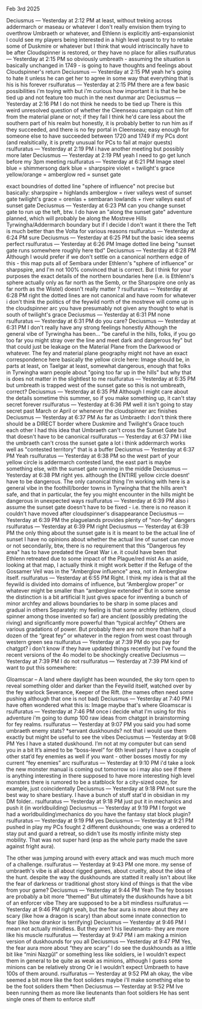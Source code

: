 Feb 3rd 2025

Deciusmus — Yesterday at 2:12 PM
at least, without treking across addermarch or maseau or whatever
I don't really envision them trying to overthrow Umbraeth or whatever, and Ethlenn is explicitly anti-expansionist
I could see my players being interested in a high level quest to try to retake some of Duskmire or whatever but I think that would intriscincally have to be after Cloudspinner is restored, or they have no place for allies 
rsulfuratus — Yesterday at 2:15 PM
so obviously umbreath - assuming the situation is basically unchanged in 1749 - is going to have thoughts and feelings about Cloudspinner's return
Deciusmus — Yesterday at 2:15 PM
yeah he's going to hate it
unless he can get her to agree in some way that everything that is his is his forever
rsulfuratus — Yesterday at 2:15 PM
there are a few basic possibilities i'm toying with but i'm curious how important it is that he be tied up and not feature too much in the next dunmar arc
Deciusmus — Yesterday at 2:16 PM
I do not think he needs to be tied up
There is this weird unresolved question of whether the Cleenseau campaign cut him off from the material plane or not; if they fail I think he'd care less about the southern part of his realm
but honestly, it is probably better to run him as if they succeeded, and there is no fey portal in Cleenseau; easy enough for someone else to have succeeded between 1720 and 1749 if my PCs dont (and realsitically, it is pretty unusual for PCs to fail at major quests)
rsulfuratus — Yesterday at 2:19 PM
i have another meeting but possibly more later
Deciusmus — Yesterday at 2:19 PM
yeah I need to go get lunch before my 3pm meeting
rsulfuratus — Yesterday at 6:21 PM
Image
steel blue = shimmersong
dark blue = sharpspire
violet = twilight's grace
yellow/orange = amberglow
red = sunset gate

exact boundries of dotted line "sphere of influence" not precise
but basically:
sharpspire = highlands
amberglow = river valleys west of sunset gate
twilight's grace = orenlas + sembaran lowlands + river valleys east of sunset gate
Deciusmus — Yesterday at 6:23 PM
can you change sunset gate to run up the teft, btw. I do have an "along the sunset gate" adventure planned, which will probably be along the Mostreve Hills Tyrwingha/Addermarch boundary but if I decide I don't want it there the Teft is much better than the Volta for various reasons
rsulfuratus — Yesterday at 6:24 PM
sure
Deciusmus — Yesterday at 6:25 PM
but the basic idea seems perfect
rsulfuratus — Yesterday at 6:26 PM
Image
dotted line being "sunset gate runs somewhere roughly here tbd"
Deciusmus — Yesterday at 6:28 PM
Although I would prefer if we don't settle on a canonical northern edge of this - this map puts all of Sembara under Ethlenn's "sphere of influence" or sharpspire, and I'm not 100% convinced that is correct. But I think for your purposes the exact details of the northern boundaries here (i.e. is Ethlenn's sphere actually only as far north as the Semb, or the Sharpspire one only as far north as the Wistel) doesn't really matter
?
rsulfuratus — Yesterday at 6:28 PM
right the dotted lines are not canonical and have room for whatever
i don't think the politics of the feywild north of the mostreve will come up in the cloudspinner arc
you have presumably not given any thought to what is south of twilight's grace
Deciusmus — Yesterday at 6:31 PM
none
rsulfuratus — Yesterday at 6:31 PM
do you care?
Deciusmus — Yesterday at 6:31 PM
I don't really have any strong feelings honestly
Although the general vibe of Tyrwingha has been... "be careful in the hills, folks, if you go too far you might stray over the line and meet dark and dangerous fey"
but that could just be leakage on the Material Plane from the Darkwood or whatever.
The fey and material plane geography might not have an exact correspondence here
basically the yellow circle here:
Image
should be, in parts at least, on Taelgar at least, somewhat dangerous, enough that folks in Tyrwingha warn people about "going too far up in the hills"
but why that is does not matter in the slightlest to me
rsulfuratus — Yesterday at 6:35 PM
but umbreath is trapped west of the sunset gate so this is not umbreath, correct?
Deciusmus — Yesterday at 6:35 PM
Although I might care about the details sometime this summer, so if you make something up, it can't stay secret forever
rsulfuratus — Yesterday at 6:36 PM
well it isn't going to stay secret past March or April or whenever the cloudspinner arc finishes
Deciusmus — Yesterday at 6:37 PM
As far as Umbraeth:
I don't think there should be a DIRECT border where Duskmire and Twilight's Grace touch each other
I had this idea that Umbraeth can't cross the Sunset Gate but that doesn't have to be canonical
rsulfuratus — Yesterday at 6:37 PM
i like the umbraeth can't cross the sunset gate a lot
i think addermarch works well as "contested territory" that is a buffer
Deciusmus — Yesterday at 6:37 PM
Yeah
rsulfuratus — Yesterday at 6:38 PM
so the west part of your yellow circle is addermarch contested land, the east part is maybe something else, with the sunset gate running in the middle
Deciusmus — Yesterday at 6:38 PM
right
yes. although the ENTIRE yellow circle doesnt' have to be dangerous. The only canonical thing I'm working with here is a general vibe in the foothill/border towns in Tyrwingha that the hills aren't safe, and that in particular, the fey you might encounter in the hills might be dangerous in unexpected ways
rsulfuratus — Yesterday at 6:39 PM
also i assume the sunset gate doesn't have to be fixed - i.e. there is no reason it couldn't have moved after cloudspinner's disappearance
Deciusmus — Yesterday at 6:39 PM
the plaguelands provides plenty of "non-fey" dangers
rsulfuratus — Yesterday at 6:39 PM
right
Deciusmus — Yesterday at 6:39 PM
the only thing about the sunset gate is it is meant to be the actual line of sunset
I have no opinions about whether the actual line of sunset can move or not
secondarily, btw, there is no requirement that this "Dangerous fey area" has to have predated the Great War
i.e. it could have been that Ethlenn retreated due to some impact of the Plague/red mist
As an aside, looking at that map, I actually think it might work better if the Refuge of the Gossamer Veil was in the "Amberglow influence" area, not in Amberglow itself.
rsulfuratus — Yesterday at 6:55 PM
Right. I think my idea is that all the feywild is divided into domains of influence, but “Amberglow proper” or whatever might be smaller than “amberglow extended”
But in some sense the distinction is a bit artificial
It just gives space for inventing a bunch of minor archfey and allows boundaries to be sharp in some places and gradual in others
Separately: my feeling is that some archfey (ethlenn, cloud spinner among those invented so far) are ancient (possibly predating the riving) and significantly more powerful than “typical archfey”
Others are various gradations of power. But probably there are not more than half a dozen of the “great fey” or whatever in the region from west coast through western green sea
rsulfuratus — Yesterday at 7:39 PM
do you pay for chatgpt? i don't know if they have updated things recently but I've found the recent versions of the 4o model to be shockingly creative
Deciusmus — Yesterday at 7:39 PM
I do not
rsulfuratus — Yesterday at 7:39 PM
kind of want to put this somewhere: 

Gloamscar – A land where daylight has been wounded, the sky torn open to reveal something older and darker than the Feywild itself, watched over by the fey warlock Severance, Keeper of the Rift.
(the names often need some pushing although that one is not bad)
Deciusmus — Yesterday at 7:40 PM
I have often wondered what this is:
Image
maybe that's where Gloamscar is
rsulfuratus — Yesterday at 7:46 PM
once i decide what I'm using for this adventure i'm going to dump 100 raw ideas from chatgpt in brainstorming for fey realms.
rsulfuratus — Yesterday at 9:07 PM
you said you had some umbraeth enemy stats?
*servant
duskhounds?
not that i would use them exactly but might be useful to see the vibes
Deciusmus — Yesterday at 9:08 PM
Yes I have a stated duskhound. I’m not at my computer but can send you in a bit
It’s aimed to be “boss-level” for 6th level party
I have a couple of other stat’d fey enemies as well if you want - other bosses mostly for my current “fey enemies” arc
rsulfuratus — Yesterday at 9:10 PM
i'd take a look
the new monster manual is coming out tomorrow so i may also see if there is anything interesting in there
supposed to have more interesting high level monsters
there is rumored to be a statblock for a city-sized ooze, for example, just coincidentally
Deciusmus — Yesterday at 9:18 PM
not sure the best way to share bestiary. I have a bunch of stuff stat'd in obsidian in my DM folder..
rsulfuratus — Yesterday at 9:18 PM
just put it in mechanics and push it
(in worldbuilding)
Deciusmus — Yesterday at 9:19 PM
I forgot we had a worldbuilding\mechanics
do you have the fantasy stat block plugin?
rsulfuratus — Yesterday at 9:19 PM
yes
Deciusmus — Yesterday at 9:21 PM
pushed
in play my PCs fought 2 different duskhounds; one was a ordered to stay put and guard a retreat, so didn't use its mostly infinite misty step mobility. That was not super hard (esp as the whole party made the save against fright aura).

The other was jumping around with every attack and was much much more of a challenge.
rsulfuratus — Yesterday at 9:43 PM
one more. my sense of umbraeth's vibe is all about rigged games, about cruelty, about the idea of the hunt. despite the way the duskhounds are statted it really isn't about like the fear of darkness or traditional ghost story kind of things
is that the vibe from your game?
Deciusmus — Yesterday at 9:44 PM
Yeah
The fey bosses are probably a bit more “themed”
But ultimately the duskhounds have a bit of an enforcer vibe
They are supposed to be a bit mindless
rsulfuratus — Yesterday at 9:46 PM
right yeah, but the fear aura is more about they are scary (like how a dragon is scary) than about some innate connection to fear (like how drankor is terrifying)
Deciusmus — Yesterday at 9:46 PM
I mean not actually mindless. But they aren’t his lieutenants- they are more like his muscle
rsulfuratus — Yesterday at 9:47 PM
i am making a minion version of duskhounds for you all
Deciusmus — Yesterday at 9:47 PM
Yes, the fear aura more about “they are scary”
I do see the duskhounds as a little bit like “mini Nazgûl” or something less like soldiers, ie I wouldn’t expect them in general to be quite as weak as minions, although I guess some minions can be relatively strong
Or ie I wouldn’t expect Umbraeth to have 100s of them around.
rsulfuratus — Yesterday at 9:52 PM
ah okay, the vibe seemed a bit more like the foot soliders
maybe i'll make something else to be the foot soliders them
*then
Deciusmus — Yesterday at 9:52 PM
Ive been running them as more like lieutenants than foot soldiers
He has sent single ones of them to enforce stuff
